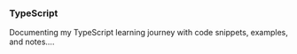 ### TypeScript

Documenting my TypeScript learning journey with code snippets, examples, and notes....
